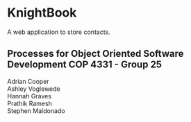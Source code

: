 # KnightBook
A web application to store contacts. 

## Processes for Object Oriented Software Development COP 4331 - Group 25  
Adrian Cooper  
Ashley Voglewede  
Hannah Graves  
Prathik Ramesh  
Stephen Maldonado  
